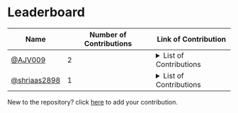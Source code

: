 
# Leaderboard
| Name | Number of Contributions | Link of Contribution|
| --- | --- | --- |
| [@AJV009](https://github.io/AJV009) | 2 | <details> <summary>List of Contributions </summary> - [Create README.md](https://github.com/prkapadnis/Look-Based-Media-Player/pull/1) <br> - [Update README.md](https://github.com/firmai/financial-machine-learning/pull/2) <br></details> |
| [@shriaas2898](https://github.io/shriaas2898) | 1 | <details> <summary>List of Contributions </summary> - [Added sample code resource for Julia ](https://github.com/fbdevelopercircles/FbDevcCommunityContent/pull/217) <br></details> |
<!-- End of Leaderbaord-->
New to the repository? click [here](https://github.com/shriaas2898/action-example/issues/new?assignees=&labels=&template=new-contributor.md&title=add|0020) to add your contribution.


